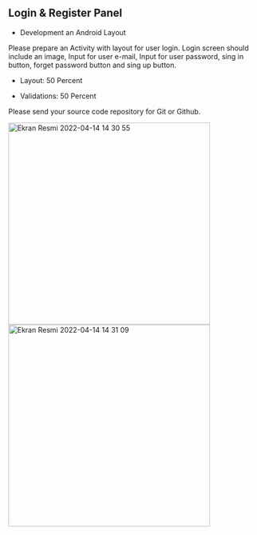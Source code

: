 ## Login & Register Panel

- Development an Android Layout

Please prepare an Activity with layout for user login. Login screen should include an image, Input for user e-mail, Input for user password, sing in button, forget password button and sing up button.

- Layout: 50 Percent

- Validations: 50 Percent

Please send your source code repository for Git or Github.


<img width="404" alt="Ekran Resmi 2022-04-14 14 30 55" src="https://user-images.githubusercontent.com/93338158/163385653-fb9d127a-ac1d-4489-804b-213244711696.png"><img width="404" alt="Ekran Resmi 2022-04-14 14 31 09" src="https://user-images.githubusercontent.com/93338158/163385674-2c6fe9b9-0f3c-4bbd-85cc-7b2e70bddfdb.png">

